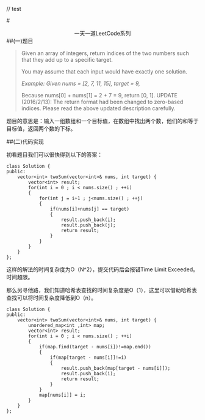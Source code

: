 // test 

#<center>一天一道LeetCode系列</center>
##(一)题目
> Given an array of integers, return indices of the two numbers such
> that they add up to a specific target.
> 
> You may assume that each input would have exactly one solution.
> 
> *Example: Given nums = [2, 7, 11, 15], target = 9,*
> 
> Because nums[0] + nums[1] = 2 + 7 = 9, return [0, 1]. UPDATE
> (2016/2/13): The return format had been changed to zero-based indices.
> Please read the above updated description carefully.

题目的意思是：输入一组数组和一个目标值，在数组中找出两个数，他们的和等于目标值，返回两个数的下标。

##(二)代码实现

初看题目我们可以很快得到以下的答案：

```
class Solution {
public:
    vector<int> twoSum(vector<int>& nums, int target) {
        vector<int> result;
        for(int i = 0 ; i < nums.size() ; ++i)
        {
            for(int j = i+1 ; j<nums.size() ; ++j)
            {
				if(nums[i]+nums[j] == target)
				{
					result.push_back(i);
					result.push_back(j);
					return result;
				}
			}
        }
    }
};
```
这样的解法的时间复杂度为O（N^2），提交代码后会报错Time Limit Exceeded。时间超限。

那么另寻他路，我们知道哈希表查找的时间复杂度是O（1），这里可以借助哈希表查找可以将时间复杂度降低到O（n）。

```
class Solution {
public:
    vector<int> twoSum(vector<int>& nums, int target) {
        unordered_map<int ,int> map;
        vector<int> result;
        for(int i = 0 ; i < nums.size() ; ++i)
        {
            if(map.find(target - nums[i])!=map.end())
            {
                if(map[target - nums[i]]!=i)
                {
                    result.push_back(map[target - nums[i]]);
                    result.push_back(i);
                    return result;
                }
            }
            map[nums[i]] = i;
        }
    }
};
```



